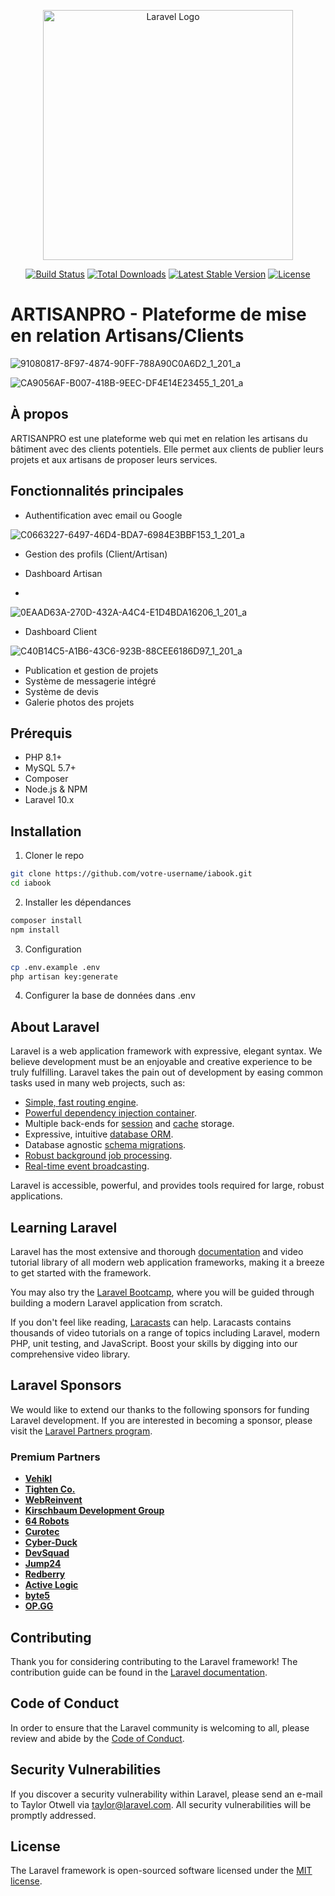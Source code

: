<p align="center"><a href="https://laravel.com" target="_blank"><img src="https://raw.githubusercontent.com/laravel/art/master/logo-lockup/5%20SVG/2%20CMYK/1%20Full%20Color/laravel-logolockup-cmyk-red.svg" width="400" alt="Laravel Logo"></a></p>

<p align="center">
<a href="https://github.com/laravel/framework/actions"><img src="https://github.com/laravel/framework/workflows/tests/badge.svg" alt="Build Status"></a>
<a href="https://packagist.org/packages/laravel/framework"><img src="https://img.shields.io/packagist/dt/laravel/framework" alt="Total Downloads"></a>
<a href="https://packagist.org/packages/laravel/framework"><img src="https://img.shields.io/packagist/v/laravel/framework" alt="Latest Stable Version"></a>
<a href="https://packagist.org/packages/laravel/framework"><img src="https://img.shields.io/packagist/l/laravel/framework" alt="License"></a>
</p>

# ARTISANPRO - Plateforme de mise en relation Artisans/Clients








![91080817-8F97-4874-90FF-788A90C0A6D2_1_201_a](https://github.com/user-attachments/assets/a156b130-126c-472f-80c6-e1d565dd90a6)









![CA9056AF-B007-418B-9EEC-DF4E14E23455_1_201_a](https://github.com/user-attachments/assets/81af3637-51d6-4898-b628-b54a77b7fe78)


















## À propos



ARTISANPRO est une plateforme web qui met en relation les artisans du bâtiment avec des clients potentiels. Elle permet aux clients de publier leurs projets et aux artisans de proposer leurs services.

## Fonctionnalités principales

- Authentification avec email ou Google
  

![C0663227-6497-46D4-BDA7-6984E3BBF153_1_201_a](https://github.com/user-attachments/assets/0e3c0c97-d92a-432a-bc97-e07d3498cd88)



- Gestion des profils (Client/Artisan)

-  Dashboard Artisan

-  
![0EAAD63A-270D-432A-A4C4-E1D4BDA16206_1_201_a](https://github.com/user-attachments/assets/e7678fa1-dc06-4cfc-afea-512c7631450d)



-  Dashboard Client 

![C40B14C5-A1B6-43C6-923B-88CEE6186D97_1_201_a](https://github.com/user-attachments/assets/2a08eed0-9131-4bd5-b83f-c1e86b6b5a51)


- Publication et gestion de projets
- Système de messagerie intégré
- Système de devis
- Galerie photos des projets

## Prérequis

- PHP 8.1+
- MySQL 5.7+
- Composer
- Node.js & NPM
- Laravel 10.x

## Installation

1. Cloner le repo
```bash
git clone https://github.com/votre-username/iabook.git
cd iabook
```

2. Installer les dépendances
```bash
composer install
npm install
```

3. Configuration
```bash
cp .env.example .env
php artisan key:generate
```

4. Configurer la base de données dans .env

## About Laravel

Laravel is a web application framework with expressive, elegant syntax. We believe development must be an enjoyable and creative experience to be truly fulfilling. Laravel takes the pain out of development by easing common tasks used in many web projects, such as:

- [Simple, fast routing engine](https://laravel.com/docs/routing).
- [Powerful dependency injection container](https://laravel.com/docs/container).
- Multiple back-ends for [session](https://laravel.com/docs/session) and [cache](https://laravel.com/docs/cache) storage.
- Expressive, intuitive [database ORM](https://laravel.com/docs/eloquent).
- Database agnostic [schema migrations](https://laravel.com/docs/migrations).
- [Robust background job processing](https://laravel.com/docs/queues).
- [Real-time event broadcasting](https://laravel.com/docs/broadcasting).

Laravel is accessible, powerful, and provides tools required for large, robust applications.

## Learning Laravel

Laravel has the most extensive and thorough [documentation](https://laravel.com/docs) and video tutorial library of all modern web application frameworks, making it a breeze to get started with the framework.

You may also try the [Laravel Bootcamp](https://bootcamp.laravel.com), where you will be guided through building a modern Laravel application from scratch.

If you don't feel like reading, [Laracasts](https://laracasts.com) can help. Laracasts contains thousands of video tutorials on a range of topics including Laravel, modern PHP, unit testing, and JavaScript. Boost your skills by digging into our comprehensive video library.

## Laravel Sponsors

We would like to extend our thanks to the following sponsors for funding Laravel development. If you are interested in becoming a sponsor, please visit the [Laravel Partners program](https://partners.laravel.com).

### Premium Partners

- **[Vehikl](https://vehikl.com/)**
- **[Tighten Co.](https://tighten.co)**
- **[WebReinvent](https://webreinvent.com/)**
- **[Kirschbaum Development Group](https://kirschbaumdevelopment.com)**
- **[64 Robots](https://64robots.com)**
- **[Curotec](https://www.curotec.com/services/technologies/laravel/)**
- **[Cyber-Duck](https://cyber-duck.co.uk)**
- **[DevSquad](https://devsquad.com/hire-laravel-developers)**
- **[Jump24](https://jump24.co.uk)**
- **[Redberry](https://redberry.international/laravel/)**
- **[Active Logic](https://activelogic.com)**
- **[byte5](https://byte5.de)**
- **[OP.GG](https://op.gg)**

## Contributing

Thank you for considering contributing to the Laravel framework! The contribution guide can be found in the [Laravel documentation](https://laravel.com/docs/contributions).

## Code of Conduct

In order to ensure that the Laravel community is welcoming to all, please review and abide by the [Code of Conduct](https://laravel.com/docs/contributions#code-of-conduct).

## Security Vulnerabilities

If you discover a security vulnerability within Laravel, please send an e-mail to Taylor Otwell via [taylor@laravel.com](mailto:taylor@laravel.com). All security vulnerabilities will be promptly addressed.

## License

The Laravel framework is open-sourced software licensed under the [MIT license](https://opensource.org/licenses/MIT).
